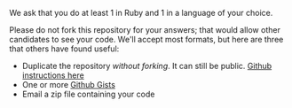 We ask that you do at least 1 in Ruby and 1 in a language  of your choice.

Please do not fork this repository for your answers; that would allow other candidates to see your code. We'll accept most formats, but here are three that others have found useful:
- Duplicate the repository *without forking*. It can still be public. [Github instructions here](https://help.github.com/articles/duplicating-a-repository/)
- One or more [Github Gists](https://gist.github.com/)
- Email a zip file containing your code
